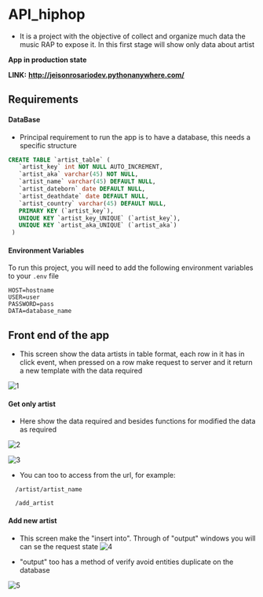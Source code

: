 
# API_hiphop

* It is a project with the objective of collect and organize much data the music RAP to expose it. In this first stage will show only data about artist

**App in production state**

**LINK:** **http://jeisonrosariodev.pythonanywhere.com/**
## Requirements 

#### DataBase

* Principal requirement to run the app is to have a database, this needs a specific structure

```SQL
CREATE TABLE `artist_table` (
   `artist_key` int NOT NULL AUTO_INCREMENT,
   `artist_aka` varchar(45) NOT NULL,
   `artist_name` varchar(45) DEFAULT NULL,
   `artist_dateborn` date DEFAULT NULL,
   `artist_deathdate` date DEFAULT NULL,
   `artist_country` varchar(45) DEFAULT NULL,
   PRIMARY KEY (`artist_key`),
   UNIQUE KEY `artist_key_UNIQUE` (`artist_key`),
   UNIQUE KEY `artist_aka_UNIQUE` (`artist_aka`)
 )
```

#### Environment Variables
To run this project, you will need to add the following environment variables to your `.env` file

```
HOST=hostname
USER=user
PASSWORD=pass
DATA=database_name
```
## Front end of the app
* This screen show the data artists in table format, each row in it has in click event, when pressed on a row make request to server and it return a new template with the data required

![1](https://github.com/jeisonrosario66/API_hiphop/assets/96961824/90d26d66-173f-484c-af90-fa121822154a)

#### Get only artist
* Here show the data required and besides functions for modified the data as required

![2](https://github.com/jeisonrosario66/API_hiphop/assets/96961824/94425d6e-8b53-489f-9c01-ab72953922c1)


![3](https://github.com/jeisonrosario66/API_hiphop/assets/96961824/3aa84bb4-c773-4637-a91e-4f9f1c5ba294)

* You can too to access from the url, for example: 
```http
  /artist/artist_name
```
```http
  /add_artist
```

#### Add new artist
* This screen make the "insert into". Through of "output" windows you will can se the request state
![4](https://github.com/jeisonrosario66/API_hiphop/assets/96961824/4dd325b0-d254-4b59-907e-e17dd612c736)

* "output" too has a method of verify avoid entities duplicate on the database

![5](https://github.com/jeisonrosario66/API_hiphop/assets/96961824/94f08f08-4db8-4af5-a712-9ed07f3c75c4)
